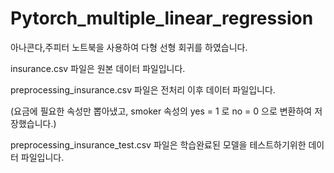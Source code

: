 # Pytorch_multiple_linear_regression
아나콘다,주피터 노트북을 사용하여 다형 선형 회귀를 하였습니다.

insurance.csv 파일은 원본 데이터 파일입니다.

preprocessing_insurance.csv 파일은 전처리 이후 데이터 파일입니다. 

(요금에 필요한 속성만 뽑아냈고, smoker 속성의 yes = 1 로 no = 0 으로 변환하여 저장했습니다.)

preprocessing_insurance_test.csv 파일은 학습완료된 모델을 테스트하기위한 데이터 파일입니다.

